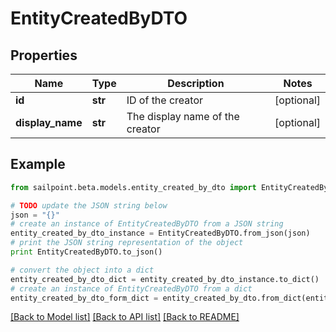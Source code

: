 # EntityCreatedByDTO


## Properties
Name | Type | Description | Notes
------------ | ------------- | ------------- | -------------
**id** | **str** | ID of the creator | [optional] 
**display_name** | **str** | The display name of the creator | [optional] 

## Example

```python
from sailpoint.beta.models.entity_created_by_dto import EntityCreatedByDTO

# TODO update the JSON string below
json = "{}"
# create an instance of EntityCreatedByDTO from a JSON string
entity_created_by_dto_instance = EntityCreatedByDTO.from_json(json)
# print the JSON string representation of the object
print EntityCreatedByDTO.to_json()

# convert the object into a dict
entity_created_by_dto_dict = entity_created_by_dto_instance.to_dict()
# create an instance of EntityCreatedByDTO from a dict
entity_created_by_dto_form_dict = entity_created_by_dto.from_dict(entity_created_by_dto_dict)
```
[[Back to Model list]](../README.md#documentation-for-models) [[Back to API list]](../README.md#documentation-for-api-endpoints) [[Back to README]](../README.md)


